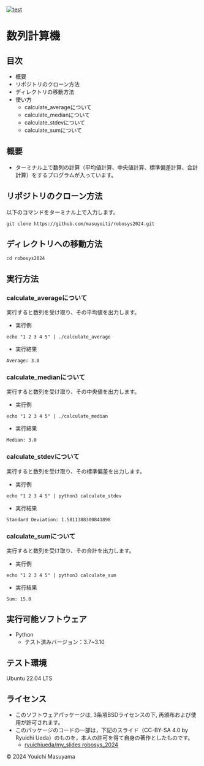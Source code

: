 [![test](https://github.com/masuyoiti/robosys2024/actions/workflows/test.yml/badge.svg)](https://github.com/masuyoiti/robosys2024/actions/workflows/test.yml)
# 数列計算機
## 目次
- 概要
- リポジトリのクローン方法
- ディレクトリの移動方法
- 使い方
  - calculate_averageについて
  - calculate_medianについて
  - calculate_stdevについて
  - calculate_sumについて
## 概要
- ターミナル上で数列の計算（平均値計算、中央値計算、標準偏差計算、合計計算）をするプログラムが入っています。
## リポジトリのクローン方法
以下のコマンドをターミナル上で入力します。
```
git clone https://github.com/masuyoiti/robosys2024.git
```
## ディレクトリへの移動方法
```
cd robosys2024
```
## 実行方法
### calculate_averageについて
実行すると数列を受け取り、その平均値を出力します。
- 実行例
```
echo "1 2 3 4 5" | ./calculate_average
```
- 実行結果
```
Average: 3.0
```
### calculate_medianについて
実行すると数列を受け取り、その中央値を出力します。
- 実行例
```
echo "1 2 3 4 5" | ./calculate_median
```
- 実行結果
```
Median: 3.0
```
### calculate_stdevについて
実行すると数列を受け取り、その標準偏差を出力します。
- 実行例
```
echo "1 2 3 4 5" | python3 calculate_stdev
```
- 実行結果
```
Standard Deviation: 1.5811388300841898
```
### calculate_sumについて
実行すると数列を受け取り、その合計を出力します。
- 実行例
```
echo "1 2 3 4 5" | python3 calculate_sum
```
- 実行結果
```
Sum: 15.0
```
## 実行可能ソフトウェア
- Python
  - テスト済みバージョン：3.7~3.10
## テスト環境
Ubuntu 22.04 LTS
## ライセンス
- このソフトウェアパッケージは, 3条項BSDライセンスの下, 再頒布および使用が許可されます。
- このパッケージのコードの一部は，下記のスライド（CC-BY-SA 4.0 by Ryuichi Ueda）のものを，本人の許可を得て自身の著作としたものです。
    - [ryuichiueda/my_slides robosys_2024](https://github.com/ryuichiueda/my_slides/tree/master/robosys_2024)

© 2024 Youichi Masuyama
